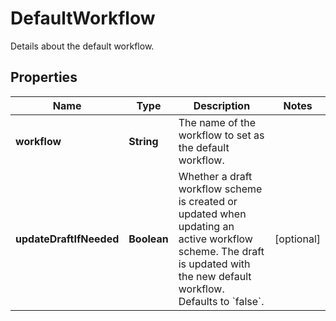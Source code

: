 

# DefaultWorkflow

Details about the default workflow.

## Properties

| Name | Type | Description | Notes |
|------------ | ------------- | ------------- | -------------|
|**workflow** | **String** | The name of the workflow to set as the default workflow. |  |
|**updateDraftIfNeeded** | **Boolean** | Whether a draft workflow scheme is created or updated when updating an active workflow scheme. The draft is updated with the new default workflow. Defaults to &#x60;false&#x60;. |  [optional] |



